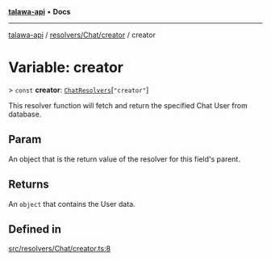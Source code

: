 [**talawa-api**](../../../../README.md) • **Docs**

***

[talawa-api](../../../../modules.md) / [resolvers/Chat/creator](../README.md) / creator

# Variable: creator

\> `const` **creator**: [`ChatResolvers`](../../../../types/generatedGraphQLTypes/type-aliases/ChatResolvers.md)\[`"creator"`\]

This resolver function will fetch and return the specified Chat User from database.

## Param

An object that is the return value of the resolver for this field's parent.

## Returns

An `object` that contains the User data.

## Defined in

[src/resolvers/Chat/creator.ts:8](https://github.com/PalisadoesFoundation/talawa-api/blob/92443bb6a5ff3ed66457149a509401986a82e570/src/resolvers/Chat/creator.ts#L8)

